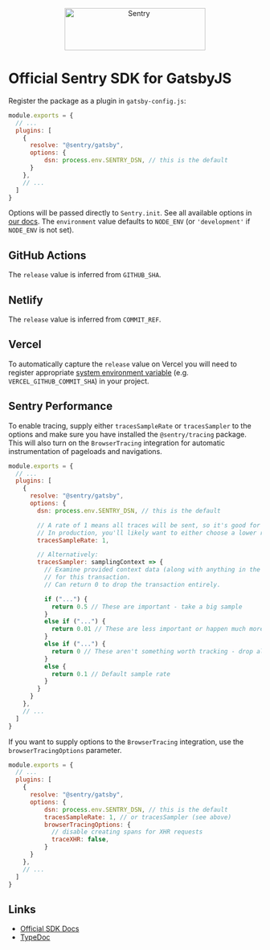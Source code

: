 <p align="center">
  <a href="https://sentry.io/?utm_source=github&utm_medium=logo" target="_blank">
    <img src="https://sentry-brand.storage.googleapis.com/sentry-wordmark-dark-280x84.png" alt="Sentry" width="280" height="84">
  </a>
</p>

# Official Sentry SDK for GatsbyJS

Register the package as a plugin in `gatsby-config.js`:

```javascript
module.exports = {
  // ...
  plugins: [
    {
      resolve: "@sentry/gatsby",
      options: {
          dsn: process.env.SENTRY_DSN, // this is the default
      }
    },
    // ...
  ]
}
```

Options will be passed directly to `Sentry.init`. See all available options in [our docs](https://docs.sentry.io/error-reporting/configuration/?platform=javascript). The `environment` value defaults to `NODE_ENV` (or `'development'` if `NODE_ENV` is not set).

## GitHub Actions

The `release` value is inferred from `GITHUB_SHA`.

## Netlify

The `release` value is inferred from `COMMIT_REF`.

## Vercel

To automatically capture the `release` value on Vercel you will need to register appropriate [system environment variable](https://vercel.com/docs/v2/build-step#system-environment-variables) (e.g. `VERCEL_GITHUB_COMMIT_SHA`) in your project.

## Sentry Performance

To enable tracing, supply either `tracesSampleRate` or `tracesSampler` to the options and make sure you have installed the `@sentry/tracing` package. This will also turn on the `BrowserTracing` integration for automatic instrumentation of pageloads and navigations.

```javascript
module.exports = {
  // ...
  plugins: [
    {
      resolve: "@sentry/gatsby",
      options: {
        dsn: process.env.SENTRY_DSN, // this is the default

        // A rate of 1 means all traces will be sent, so it's good for testing.
        // In production, you'll likely want to either choose a lower rate or use `tracesSampler` instead (see below).
        tracesSampleRate: 1,

        // Alternatively:
        tracesSampler: samplingContext => {
          // Examine provided context data (along with anything in the global namespace) to decide the sample rate
          // for this transaction.
          // Can return 0 to drop the transaction entirely.

          if ("...") {
            return 0.5 // These are important - take a big sample
          }
          else if ("...") {
            return 0.01 // These are less important or happen much more frequently - only take 1% of them
          }
          else if ("...") {
            return 0 // These aren't something worth tracking - drop all transactions like this
          }
          else {
            return 0.1 // Default sample rate
          }
        }
      }
    },
    // ...
  ]
}
```

If you want to supply options to the `BrowserTracing` integration, use the `browserTracingOptions` parameter.

```javascript
module.exports = {
  // ...
  plugins: [
    {
      resolve: "@sentry/gatsby",
      options: {
          dsn: process.env.SENTRY_DSN, // this is the default
          tracesSampleRate: 1, // or tracesSampler (see above)
          browserTracingOptions: {
            // disable creating spans for XHR requests
            traceXHR: false,
          }
      }
    },
    // ...
  ]
}
```

## Links

- [Official SDK Docs](https://docs.sentry.io/quickstart/)
- [TypeDoc](http://getsentry.github.io/sentry-javascript/)
